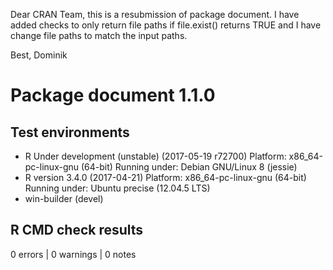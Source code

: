 Dear CRAN Team,
this is a resubmission of package document.
I have added checks to only return file paths if file.exist() returns TRUE and I
have change file paths to match the input paths.

Best, Dominik 

# Package  document 1.1.0 

## Test  environments  
- R Under development (unstable) (2017-05-19 r72700)
  Platform: x86_64-pc-linux-gnu (64-bit)
  Running under: Debian GNU/Linux 8 (jessie) 
- R version 3.4.0 (2017-04-21)
  Platform: x86_64-pc-linux-gnu (64-bit)
  Running under: Ubuntu precise (12.04.5 LTS) 
- win-builder (devel) 

## R CMD check results
0 errors | 0 warnings | 0 notes



